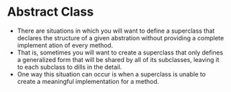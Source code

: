# Abstract Class

-  There are situations in which you will want to define a superclass that declares the structure of a given abstration without providing a complete implement ation of every method.
- That is, sometimes you will want to create a superclass that only defines a generalized form that will be shared by all of its subclasses, leaving it to each subclass to dills in the detail.
- One way this situation can occur is when a superclass is unable to create a meaningful implementation for a method.